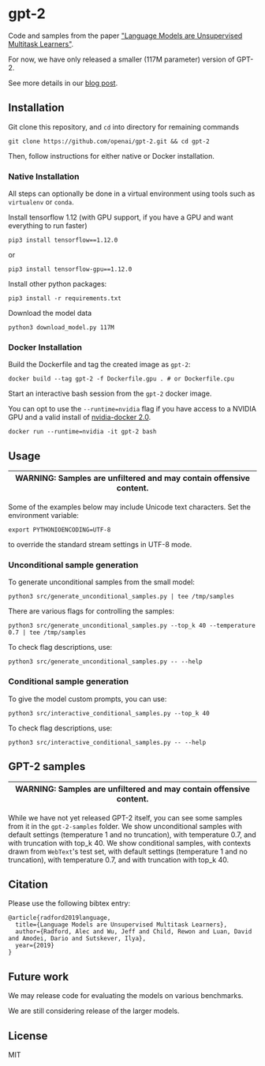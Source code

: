 # gpt-2

Code and samples from the paper ["Language Models are Unsupervised Multitask Learners"](https://d4mucfpksywv.cloudfront.net/better-language-models/language-models.pdf).

For now, we have only released a smaller (117M parameter) version of GPT-2.

See more details in our [blog post](https://blog.openai.com/better-language-models/).

## Installation

Git clone this repository, and `cd` into directory for remaining commands
```
git clone https://github.com/openai/gpt-2.git && cd gpt-2
```

Then, follow instructions for either native or Docker installation.

### Native Installation

All steps can optionally be done in a virtual environment using tools such as `virtualenv` or `conda`.

Install tensorflow 1.12 (with GPU support, if you have a GPU and want everything to run faster)
```
pip3 install tensorflow==1.12.0
```
or
```
pip3 install tensorflow-gpu==1.12.0
```

Install other python packages:
```
pip3 install -r requirements.txt
```

Download the model data
```
python3 download_model.py 117M
```

### Docker Installation

Build the Dockerfile and tag the created image as `gpt-2`:
```
docker build --tag gpt-2 -f Dockerfile.gpu . # or Dockerfile.cpu
```

Start an interactive bash session from the `gpt-2` docker image.

You can opt to use the `--runtime=nvidia` flag if you have access to a NVIDIA GPU
and a valid install of [nvidia-docker 2.0](https://github.com/nvidia/nvidia-docker/wiki/Installation-(version-2.0)).
```
docker run --runtime=nvidia -it gpt-2 bash
```

## Usage

| WARNING: Samples are unfiltered and may contain offensive content. |
| --- |

Some of the examples below may include Unicode text characters. Set the environment variable:
```
export PYTHONIOENCODING=UTF-8
```
to override the standard stream settings in UTF-8 mode.

### Unconditional sample generation

To generate unconditional samples from the small model:
```
python3 src/generate_unconditional_samples.py | tee /tmp/samples
```
There are various flags for controlling the samples:
```
python3 src/generate_unconditional_samples.py --top_k 40 --temperature 0.7 | tee /tmp/samples
```

To check flag descriptions, use:
```
python3 src/generate_unconditional_samples.py -- --help
```

### Conditional sample generation

To give the model custom prompts, you can use:
```
python3 src/interactive_conditional_samples.py --top_k 40
```

To check flag descriptions, use:
```
python3 src/interactive_conditional_samples.py -- --help
```

## GPT-2 samples

| WARNING: Samples are unfiltered and may contain offensive content. |
| --- |

While we have not yet released GPT-2 itself, you can see some samples from it in the `gpt-2-samples` folder.
We show unconditional samples with default settings (temperature 1 and no truncation), with temperature 0.7, and with truncation with top_k 40.
We show conditional samples, with contexts drawn from `WebText`'s test set, with default settings (temperature 1 and no truncation), with temperature 0.7, and with truncation with top_k 40.

## Citation

Please use the following bibtex entry:
```
@article{radford2019language,
  title={Language Models are Unsupervised Multitask Learners},
  author={Radford, Alec and Wu, Jeff and Child, Rewon and Luan, David and Amodei, Dario and Sutskever, Ilya},
  year={2019}
}
```

## Future work

We may release code for evaluating the models on various benchmarks.

We are still considering release of the larger models.

## License

MIT
